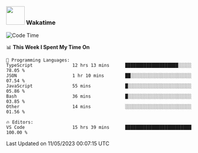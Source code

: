 ### <img src="https://media.giphy.com/media/VgCDAzcKvsR6OM0uWg/giphy.gif" width="50"> Wakatime

  <!--START_SECTION:waka-->
![Code Time](http://img.shields.io/badge/Code%20Time-1%2C401%20hrs%2040%20mins-blue)

📊 **This Week I Spent My Time On** 

```text
💬 Programming Languages: 
TypeScript               12 hrs 13 mins      ████████████████████░░░░░   78.05 % 
JSON                     1 hr 10 mins        ██░░░░░░░░░░░░░░░░░░░░░░░   07.54 % 
JavaScript               55 mins             █░░░░░░░░░░░░░░░░░░░░░░░░   05.86 % 
Bash                     36 mins             █░░░░░░░░░░░░░░░░░░░░░░░░   03.85 % 
Other                    14 mins             ░░░░░░░░░░░░░░░░░░░░░░░░░   01.56 % 

🔥 Editors: 
VS Code                  15 hrs 39 mins      █████████████████████████   100.00 % 
```


 Last Updated on 11/05/2023 00:07:15 UTC
<!--END_SECTION:waka-->
